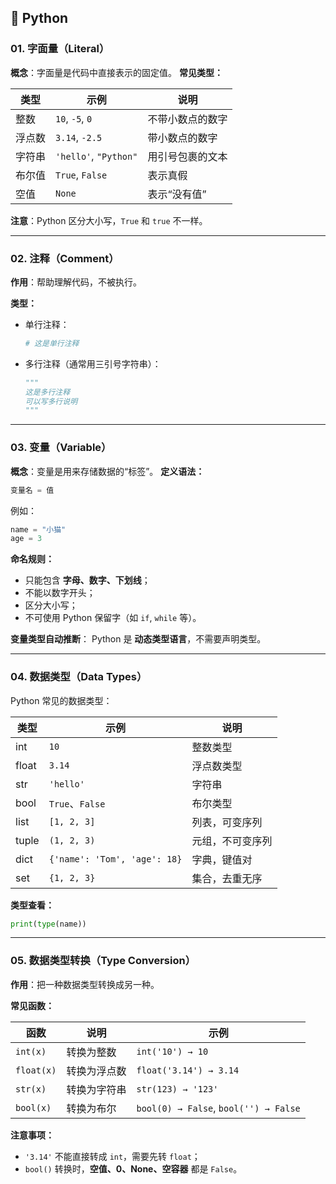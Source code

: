 ## 🐍 Python 

### 01. 字面量（Literal）

**概念**：字面量是代码中直接表示的固定值。
**常见类型：**

| 类型  | 示例                    | 说明       |
| --- | --------------------- | -------- |
| 整数  | `10`, `-5`, `0`       | 不带小数点的数字 |
| 浮点数 | `3.14`, `-2.5`        | 带小数点的数字  |
| 字符串 | `'hello'`, `"Python"` | 用引号包裹的文本 |
| 布尔值 | `True`, `False`       | 表示真假     |
| 空值  | `None`                | 表示“没有值”  |

**注意**：Python 区分大小写，`True` 和 `true` 不一样。

---

### 02. 注释（Comment）

**作用**：帮助理解代码，不被执行。

**类型：**

* 单行注释：

  ```python
  # 这是单行注释
  ```
* 多行注释（通常用三引号字符串）：

  ```python
  """
  这是多行注释
  可以写多行说明
  """
  ```

---

### 03. 变量（Variable）

**概念**：变量是用来存储数据的“标签”。
**定义语法：**

```python
变量名 = 值
```

例如：

```python
name = "小猫"
age = 3
```

**命名规则：**

* 只能包含 **字母、数字、下划线**；
* 不能以数字开头；
* 区分大小写；
* 不可使用 Python 保留字（如 `if`, `while` 等）。

**变量类型自动推断**：
Python 是 **动态类型语言**，不需要声明类型。

---

### 04. 数据类型（Data Types）

Python 常见的数据类型：

| 类型    | 示例                           | 说明       |
| ----- | ---------------------------- | -------- |
| int   | `10`                         | 整数类型     |
| float | `3.14`                       | 浮点数类型    |
| str   | `'hello'`                    | 字符串      |
| bool  | `True`、`False`               | 布尔类型     |
| list  | `[1, 2, 3]`                  | 列表，可变序列  |
| tuple | `(1, 2, 3)`                  | 元组，不可变序列 |
| dict  | `{'name': 'Tom', 'age': 18}` | 字典，键值对   |
| set   | `{1, 2, 3}`                  | 集合，去重无序  |

**类型查看：**

```python
print(type(name))
```

---

### 05. 数据类型转换（Type Conversion）

**作用**：把一种数据类型转换成另一种。

**常见函数：**

| 函数         | 说明     | 示例                                    |
| ---------- | ------ | ------------------------------------- |
| `int(x)`   | 转换为整数  | `int('10') → 10`                      |
| `float(x)` | 转换为浮点数 | `float('3.14') → 3.14`                |
| `str(x)`   | 转换为字符串 | `str(123) → '123'`                    |
| `bool(x)`  | 转换为布尔  | `bool(0) → False`, `bool('') → False` |

**注意事项：**

* `'3.14'` 不能直接转成 `int`，需要先转 `float`；
* `bool()` 转换时，**空值、0、None、空容器** 都是 `False`。



